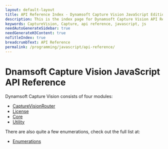 ```yaml
---
layout: default-layout
title: API Reference Index - Dynamsoft Capture Vision JavaScript Edition
description: This is the index page for Dynamsoft Capture Vision API Reference
keywords: CaptureVision, Capture, api reference, javascript, js
needAutoGenerateSidebar: true
needGenerateH3Content: true
noTitleIndex: true
breadcrumbText: API Reference
permalink: /programming/javascript/api-reference/
---
```


# Dnamsoft Capture Vision JavaScript API Reference

Dynamsoft Capture Vision consists of four modules:

* [CaptureVisionRouter](capture-vision-router/capture-vision-router-module.md)
* [License](license/license-module.md)
* [Core](core/core.md)
* [Utility](utility/utility.md)

There are also quite a few enumerations, check out the full list at:

* [Enumerations](enums-index.md)